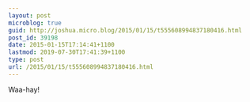 ```yaml
---
layout: post
microblog: true
guid: http://joshua.micro.blog/2015/01/15/t555608994837180416.html
post_id: 39198
date: 2015-01-15T17:14:41+1100
lastmod: 2019-07-30T17:41:39+1100
type: post
url: /2015/01/15/t555608994837180416.html
---
```

Waa-hay!
